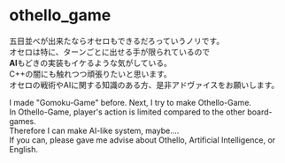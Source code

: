 # othello_game  
  
五目並べが出来たならオセロもできるだろっていうノリです。    
オセロは特に、ターンごとに出せる手が限られているので  
**AI**もどきの実装もイケるような気がしている。  
C++の闇にも触れつつ頑張りたいと思います。  
オセロの戦術やAIに関する知識のある方、是非アドヴァイスをお願いします。  

I made "Gomoku-Game" before. Next, I try to make Othello-Game.  
In Othello-Game, player's action is limited compared to the other board-games.  
Therefore I can make AI-like system, maybe....  
If you can, please gave me advise about Othello, Artificial Intelligence, or English.  
